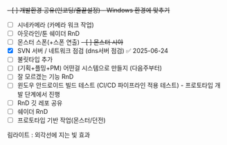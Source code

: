 ~~- [ ] 개발환경 공유(인코딩/줄끝설정) - Windows 환경에 맞추기~~
- [ ] 시네카메라 (카메라 워크 작업)
- [ ] 아웃라인/툰 쉐이더 RnD
- [ ] 몬스터 스폰(+스폰 연출)
~~- [ ] 몬스터 시야~~
- [x] SVN 서버 / 네트워크 점검 (dns서버 점검) ✅ 2025-06-24
- [ ] 불릿타입 추가
- [ ] (기획+플밍+PM) 어떤걸 시스템으로 만들지 (다음주부터)
- [ ] 잘 모르겠는 기능 RnD
- [ ] 윈도우 안드로이드 빌드 테스트 (CI/CD 파이프라인 적용 테스트) - 프로토타입 개발 단계에서 진행
- [ ] RnD 깃 레포 공유
- [ ] 쉐이더 RnD
- [ ] 프로토타입 기반 작업(몬스터/던전)

림라이트 : 외각선에 지는 빛 효과